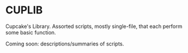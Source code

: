 # CUPLIB
Cupcake's Library. Assorted scripts, mostly single-file, that each perform some basic function. 

Coming soon: descriptions/summaries of scripts. 
